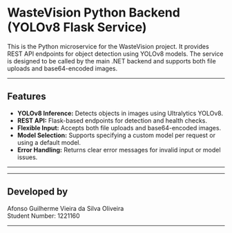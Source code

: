 # WasteVision Python Backend (YOLOv8 Flask Service)

This is the Python microservice for the WasteVision project. It provides REST API endpoints for object detection using YOLOv8 models. The service is designed to be called by the main .NET backend and supports both file uploads and base64-encoded images.

---

## Features

- **YOLOv8 Inference:** Detects objects in images using Ultralytics YOLOv8.
- **REST API:** Flask-based endpoints for detection and health checks.
- **Flexible Input:** Accepts both file uploads and base64-encoded images.
- **Model Selection:** Supports specifying a custom model per request or using a default model.
- **Error Handling:** Returns clear error messages for invalid input or model issues.

---

---

## Developed by

Afonso Guilherme Vieira da Silva Oliveira  
Student Number: 1221160

---
